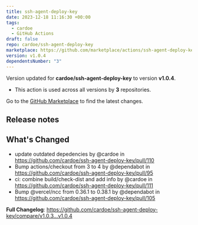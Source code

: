 ```yaml
---
title: ssh-agent-deploy-key
date: 2023-12-18 11:16:30 +00:00
tags:
  - cardoe
  - GitHub Actions
draft: false
repo: cardoe/ssh-agent-deploy-key
marketplace: https://github.com/marketplace/actions/ssh-agent-deploy-key
version: v1.0.4
dependentsNumber: "3"
---
```



Version updated for **cardoe/ssh-agent-deploy-key** to version **v1.0.4**.
- This action is used across all versions by **3** repositories.

Go to the [GitHub Marketplace](https://github.com/marketplace/actions/ssh-agent-deploy-key) to find the latest changes.

## Release notes

## What's Changed
* update outdated depedencies by @cardoe in https://github.com/cardoe/ssh-agent-deploy-key/pull/110
* Bump actions/checkout from 3 to 4 by @dependabot in https://github.com/cardoe/ssh-agent-deploy-key/pull/95
* ci: combine build/check-dist and add info by @cardoe in https://github.com/cardoe/ssh-agent-deploy-key/pull/111
* Bump @vercel/ncc from 0.36.1 to 0.38.1 by @dependabot in https://github.com/cardoe/ssh-agent-deploy-key/pull/105


**Full Changelog**: https://github.com/cardoe/ssh-agent-deploy-key/compare/v1.0.3...v1.0.4
